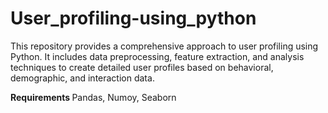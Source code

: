 # User_profiling-using_python
This repository provides a comprehensive approach to user profiling using Python. It includes data preprocessing, feature extraction, and analysis techniques to create detailed user profiles based on behavioral, demographic, and interaction data.

<b> Requirements </b>
Pandas, Numoy, Seaborn


